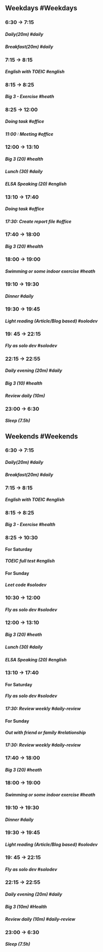 ## Weekdays #Weekdays
### 6:30 -> 7:15
##### Daily(20m)  #daily 
##### Breakfast(20m) #daily 

### 7:15 -> 8:15
##### English with TOEIC #english 

###  8:15 -> 8:25
##### Big 3 - Exercise #heath 

### 8:25 -> 12:00
##### Doing task #office 
##### 11:00 : Meeting #office 

### 12:00 -> 13:10
##### Big 3 (20) #health 
##### Lunch (30) #daily 
##### ELSA Speaking (20) #english 
### 13:10 -> 17:40
##### Doing task #office 
##### 17:30: Create report file #office

### 17:40 -> 18:00
##### Big 3 (20) #health 

### 18:00 -> 19:00
##### Swimming or some indoor exercise #heath 

### 19:10 -> 19:30
##### Dinner #daily 

### 19:30 -> 19:45
##### Light reading (Article/Blog based) #solodev 

### 19: 45 -> 22:15
##### Fly as solo dev #solodev

### 22:15 -> 22:55
##### Daily evening (20m) #daily 
##### Big 3 (10) #health 
##### Review daily (10m)

### 23:00 -> 6:30
##### Sleep (7.5h)

## Weekends #Weekends
### 6:30 -> 7:15
##### Daily(20m) #daily 
##### Breakfast(20m) #daily 

### 7:15 -> 8:15
##### English with TOEIC #english

###  8:15 -> 8:25
##### Big 3 - Exercise #health 

### 8:25 -> 10:30
#### For Saturday
##### TOEIC full test #english
#### For Sunday
##### Leet code #solodev 
### 10:30 -> 12:00
##### Fly as solo dev #solodev
### 12:00 -> 13:10
##### Big 3 (20) #heath 
##### Lunch (30) #daily 
##### ELSA Speaking (20) #english 
### 13:10 -> 17:40
#### For Saturday
##### Fly as solo dev #solodev
##### 17:30: Review weekly #daily-review
#### For Sunday
##### Out with friend or family #relationship
##### 17:30: Review weekly #daily-review

### 17:40 -> 18:00
##### Big 3 (20) #heath 

### 18:00 -> 19:00 
##### Swimming or some indoor exercise #heath 

### 19:10 -> 19:30
##### Dinner #daily 

### 19:30 -> 19:45
##### Light reading (Article/Blog based) #solodev 

### 19: 45 -> 22:15
##### Fly as solo dev #solodev

### 22:15 -> 22:55
##### Daily evening (20m) #daily 
##### Big 3 (10m) #Health
##### Review daily (10m) #daily-review 

### 23:00 -> 6:30
##### Sleep (7.5h)